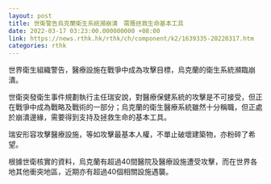 ```yaml
---
layout: post
title: 世衛警告烏克蘭衛生系統瀕崩潰　需獲拯救生命基本工具
date: 2022-03-17 03:23:00.000000000 +08:00
link: https://news.rthk.hk/rthk/ch/component/k2/1639335-20220317.htm
categories: rthk
---
```


世界衛生組織警告，醫療設施在戰爭中成為攻擊目標，烏克蘭的衛生系統瀕臨崩潰。

世衛突發衛生事件規劃執行主任瑞安說，對醫療保健系統的攻擊是不可接受，但正在戰爭中成為戰略及戰術的一部分；烏克蘭的衛生醫療系統雖然十分稱職，但正處於崩潰邊緣，需要得到支持及拯救生命的基本工具。

瑞安形容攻擊醫療設施，等如攻擊最基本人權，不單止破壞建築物，亦粉碎了希望。

根據世衛核實的資料，烏克蘭有超過40間醫院及醫療設施遭受攻擊，而在世界各地其他衝突地區，近期亦有超過40個相關設施遇襲。
